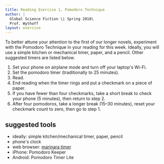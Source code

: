 ```yaml
---
title: Reading Exercise 1, Pomodoro Technique
author: |
  Global Science Fiction \| Spring 2018\
  Prof. Wythoff
layout: exercise
---
```


To better attune your attention to the first of our longer novels, experiment with the Pomodoro Technique in your reading for this week. Ideally, you will use a simple kitchen or mechanical timer, paper, and a pencil. Other suggested timers are listed below.

1. Set your phone on airplane mode and turn off your laptop's Wi-Fi.
2. Set the pomodoro timer (traditionally to 25 minutes).
3. Read.
4. End reading when the timer rings and put a checkmark on a piece of paper.
5. If you have fewer than four checkmarks, take a short break to check your phone (5 minutes), then return to step 2.
6. After four pomodoros, take a longer break (15–30 minutes), reset your checkmark count to zero, then go to step 1.

## suggested tools

- ideally: simple kitchen/mechanical timer, paper, pencil
- phone's clock
- web browser: [marinara timer](http://www.marinaratimer.com/)
- iPhone: Pomodoro Keeper
- Android: Pomodoro Timer Lite
